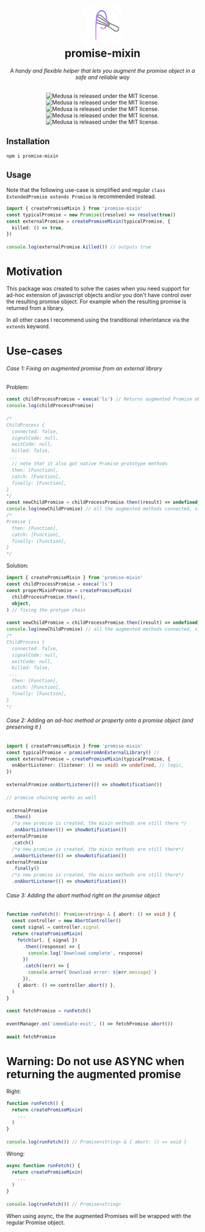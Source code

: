 <h1 align="center">
    <img alt="linkertinker" src="./.github/logo.svg" width="100" /><br>
  promise-mixin
</h1>

<h6 align="center">
A handy and flexible helper that lets you augment the promise object in a safe and reliable way
</h6>
<p align="center">
    <img src="https://img.shields.io/github/checks-status/chetzof/promise-mixin/master" alt="Medusa is released under the MIT license." />
    <img src="https://img.shields.io/github/checks-status/chetzof/promise-mixin/master" alt="Medusa is released under the MIT license." />
    <img src="https://img.shields.io/github/checks-status/chetzof/promise-mixin/master" alt="Medusa is released under the MIT license." />
    <img src="https://img.shields.io/github/checks-status/chetzof/promise-mixin/master" alt="Medusa is released under the MIT license." />
    <img src="https://img.shields.io/github/checks-status/chetzof/promise-mixin/master" alt="Medusa is released under the MIT license." />
</p>

## Installation

```bash
npm i promise-mixin
```

## Usage

Note that the following use-case is simplified and regular `class ExtendedPromise extends Promise` is recommended instead.

```typescript
import { createPromiseMixin } from 'promise-mixin'
const typicalPromise = new Promise((resolve) => resolve(true))
const externalPromise = createPromiseMixin(typicalPromise, {
  killed: () => true,
})

console.log(externalPromise.killed()) // outputs true
```

# Motivation

This package was created to solve the cases when you need support for
ad-hoc extension of javascript objects and/or you don't have control
over the resulting promise object.
For example when the resulting promise is returned from a library.

In all other cases I recommend using the tranditional inherintance via the `extends` keyword.

# Use-cases

###### Case 1: Fixing an augmented promise from an external library

Problem:

```typescript
const childProcessPromise = execa('ls') // Returns augmented Promise object
console.log(childProcessPromise)

/*
ChildProcess {
  connected: false,
  signalCode: null,
  exitCode: null,
  killed: false,
 ...
  // note that it also got native Promise prototype methods
  then: [Function],
  catch: [Function],
  finally: [Function],
}
*/
const newChildPromise = childProcessPromise.then((result) => undefined) // do something
console.log(newChildPromise) // all the augmented methods connected, signalCode, etc. are lost
/*
Promise {
  then: [Function],
  catch: [Function],
  finally: [Function],
}
*/
```

Solution:

```typescript
import { createPromiseMixin } from 'promise-mixin'
const childProcessPromise = execa('ls')
const properMixinPromise = createPromiseMixin(
  childProcessPromise.then(),
  object,
) // fixing the protype chain

const newChildPromise = childProcessPromise.then((result) => undefined) // do something and return new promise
console.log(newChildPromise) // all the augmented methods connected, signalCode, etc. are preserved
/*
ChildProcess {
  connected: false,
  signalCode: null,
  exitCode: null,
  killed: false,
 ...
  then: [Function],
  catch: [Function],
  finally: [Function],
}
*/
```

###### Case 2: Adding an ad-hoc method or property onto a promise object (and preserving it )

```typescript
import { createPromiseMixin } from 'promise-mixin'
const typicalPromise = promiseFromAnExternalLibrary() //
const externalPromise = createPromiseMixin(typicalPromise, {
  onAbortListener: (listener: () => void) => undefined, // logic,
})

externalPromise.onAbortListener(() => showNotification())

// promise chaining works as well

externalPromise
  .then()
  /*a new promise is created, the mixin methods are still there */
  .onAbortListener(() => showNotification())
externalPromise
  .catch()
  /*a new promise is created, the mixin methods are still there*/
  .onAbortListener(() => showNotification())
externalPromise
  .finally()
  /*a new promise is created, the mixin methods are still there*/
  .onAbortListener(() => showNotification())
```

###### Case 3: Adding the abort method right on the promise object

```typescript
function runFetch(): Promise<string> & { abort: () => void } {
  const controller = new AbortController()
  const signal = controller.signal
  return createPromiseMixin(
    fetch(url, { signal })
      .then((response) => {
        console.log('Download complete', response)
      })
      .catch((err) => {
        console.error(`Download error: ${err.message}`)
      }),
    { abort: () => controller.abort() },
  )
}

const fetchPromise = runFetch()

eventManager.on('immediate-exit', () => fetchPromise.abort())

await fetchPromise
```

# Warning: Do not use ASYNC when returning the augmented promise

Right:

```typescript
function runFetch() {
  return createPromiseMixin(
    ...
  )
}

console.log(runFetch()) // Promise<string> & { abort: () => void }
```

Wrong:

```typescript
async function runFetch() {
  return createPromiseMixin(
    ...
  )
}

console.log(runFetch()) // Promise<string>
```

When using async, the the augmented Promises will be wrapped with the regular Promise object.
